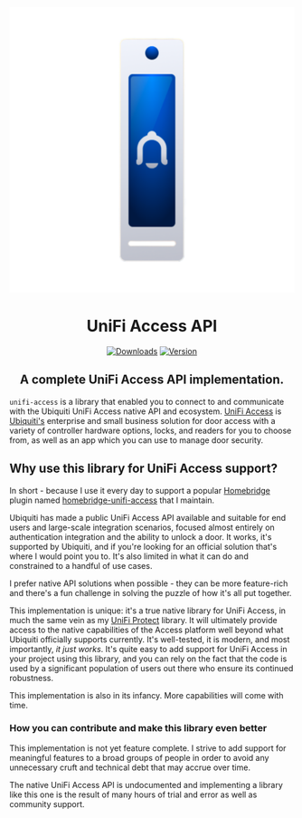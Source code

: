 <SPAN ALIGN="CENTER" STYLE="text-align:center">
<DIV ALIGN="CENTER" STYLE="text-align:center">

[![unifi-access: UniFi Access API](https://raw.githubusercontent.com/hjdhjd/unifi-access/main/unifi-access.svg)](https://github.com/hjdhjd/unifi-access)

# UniFi Access API

[![Downloads](https://img.shields.io/npm/dt/unifi-access?color=%230559C9&logo=icloud&logoColor=%23FFFFFF&style=for-the-badge)](https://www.npmjs.com/package/unifi-access)
[![Version](https://img.shields.io/npm/v/unifi-access?color=%230559C9&label=UniFi%20Access%20API&logo=ubiquiti&logoColor=%23FFFFFF&style=for-the-badge)](https://www.npmjs.com/package/unifi-access)

## A complete UniFi Access API implementation.
</DIV>
</SPAN>

`unifi-access` is a library that enabled you to connect to and communicate with the Ubiquiti UniFi Access native API and ecosystem. [UniFi Access](https://www.ui.com/door-access) is [Ubiquiti's](https://www.ui.com) enterprise and small business solution for door access with a variety of controller hardware options, locks, and readers for you to choose from, as well as an app which you can use to manage door security.

## Why use this library for UniFi Access support?
In short - because I use it every day to support a popular [Homebridge](https://homebridge.io) plugin named [homebridge-unifi-access](https://www.npmjs.com/package/homebridge-unifi-access) that I maintain.

Ubiquiti has made a public UniFi Access API available and suitable for end users and large-scale integration scenarios, focused almost entirely on authentication integration and the ability to unlock a door. It works, it's supported by Ubiquiti, and if you're looking for an official solution that's where I would point you to. It's also limited in what it can do and constrained to a handful of use cases.

I prefer native API solutions when possible - they can be more feature-rich and there's a fun challenge in solving the puzzle of how it's all put together.

This implementation is unique: it's a true native library for UniFi Access, in much the same vein as my [UniFi Protect](https://www.npmjs.com/package/unifi-protect) library. It will ultimately provide access to the native capabilities of the Access platform well beyond what Ubiquiti officially supports currently. It's well-tested, it is modern, and most importantly, *it just works*. It's quite easy to add support for UniFi Access in your project using this library, and you can rely on the fact that the code is used by a significant population of users out there who ensure its continued robustness.

This implementation is also in its infancy. More capabilities will come with time.

### <A NAME="access-contribute"></A>How you can contribute and make this library even better
This implementation is not yet feature complete. I strive to add support for meaningful features to a broad groups of people in order to avoid any unnecessary cruft and technical debt that may accrue over time.

The native UniFi Access API is undocumented and implementing a library like this one is the result of many hours of trial and error as well as community support.
